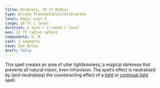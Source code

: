 ```yaml
---
title: Darkness, 15 ft Radius
type: Arcane Transmutation/Alteration
level: Magic user 2
range: 10 ft / level
duration: 1 turn + 1 round / level
aoe: 15 ft radius sphere
components: V, M
cast: 2 segments
save: See below
draft: false
---
```


This spell creates an area of utter lightlessness, a magical darkness that prevents all natural vision, even infravision. The spell’s effect is neutralised by (and neutralises) the counteracting effect of a [light](/srd/spells/cleric/light) or [continual light](/srd/spells/magic-user/continual-light) spell.